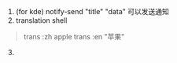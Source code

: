1. (for kde) notify-send "title" "data" 可以发送通知
2. translation shell
> trans :zh apple
> trans :en "苹果"
3. 